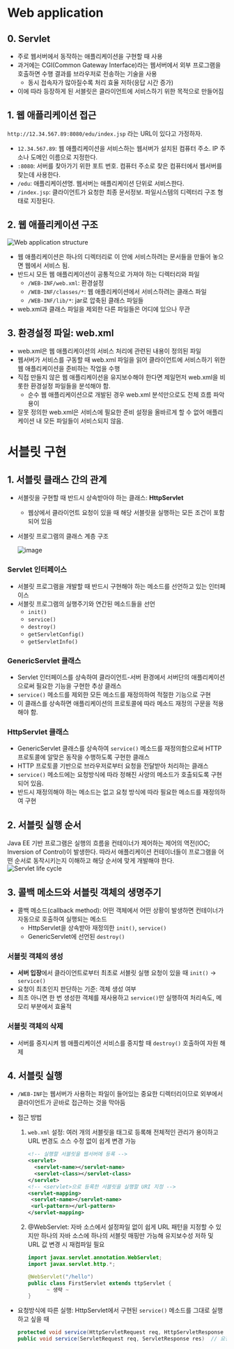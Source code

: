 # Web application
## 0. Servlet
- 주로 웹서버에서 동작하는 애플리케이션을 구현할 때 사용
- 과거에는 CGI(Common Gateway Interface)라는 웹서버에서 외부 프로그램을 호출하면 수행 결과를 브라우저로 전송하는 기술을 사용
    - 동시 접속자가 많아질수록 처리 효율 저하(응답 시간 증가)
- 이에 따라 등장하게 된 서블릿은 클라이언트에 서비스하기 위한 목적으로 만들어짐
## 1. 웹 애플리케이션 접근
`http://12.34.567.89:8080/edu/index.jsp` 라는 URL이 있다고 가정하자.
- `12.34.567.89`: 웹 애플리케이션을 서비스하는 웹서버가 설치된 컴퓨터 주소. IP 주소나 도메인 이름으로 지정한다.
- `:8080`: 서버를 찾아가기 위한 포트 번호. 컴퓨터 주소로 찾은 컴퓨터에서 웹서버를 찾는데 사용한다.
- `/edu`: 애플리케이션명. 웹서버는 애플리케이션 단위로 서비스한다.
- `/index.jsp`: 클라이언트가 요청한 최종 문서정보. 파일시스템의 디렉터리 구조 형태로 지정된다.
## 2. 웹 애플리케이션 구조
![Web application structure](https://user-images.githubusercontent.com/51183274/135567950-3fb0aa90-c45a-41bf-b774-0d70d53d60a0.png)
- 웹 애플리케이션은 하나의 디렉터리로 이 안에 서비스하려는 문서들을 만들어 놓으면 웹에서 서비스 됨.
- 반드시 모든 웹 애플리케이션이 공통적으로 가져야 하는 디렉터리와 파일
    - `/WEB-INF/web.xml`: 환경설정
    - `/WEB-INF/classes/*`: 웹 애플리케이션에서 서비스하려는 클래스 파일
    - `/WEB-INF/lib/*`: jar로 압축된 클래스 파일들
- web.xml과 클래스 파일을 제외한 다른 파일들은 어디에 있으나 무관
## 3. 환경설정 파일: web.xml
- web.xml은 웹 애플리케이션의 서비스 처리에 관련된 내용이 정의된 파일
- 웹서버가 서비스를 구동할 때 web.xml 파일을 읽어 클라이언트에 서비스하기 위한 웹 애플리케이션을 준비하는 작업을 수행
- 직접 만들지 않은 웹 애플리케이션을 유지보수해야 한다면 제일먼저 web.xml을 비롯한 환경설정 파일들을 분석해야 함.
    - 순수 웹 애플리케이션으로 개발된 경우 web.xml 분석만으로도 전체 흐름 파악 용이
- 잘못 정의한 web.xml은 서비스에 필요한 준비 설정을 올바르게 할 수 없어 애플리케이션 내 모든 파일들이 서비스되지 않음.
# 서블릿 구현
## 1. 서블릿 클래스 간의 관계
- 서블릿을 구현할 때 반드시 상속받아야 하는 클래스: **HttpServlet**
    - 웹상에서 클라이언트 요청이 있을 때 해당 서블릿을 실행하는 모든 조건이 포함되어 있음
- 서블릿 프로그램의 클래스 계층 구조

  ![image](https://user-images.githubusercontent.com/51183274/135569555-abbfdb53-9111-4fdd-9d8f-f7b0b5499d00.png)
### Servlet 인터페이스
- 서블릿 프로그램을 개발할 때 반드시 구현해야 하는 메소드를 선언하고 있는 인터페이스
- 서블릿 프로그램의 실행주기와 연간된 메소드들을 선언
    - `init()`
    - `service()`
    - `destroy()`
    - `getServletConfig()`
    - `getServletInfo()`
### GenericServlet 클래스
- Servlet 인터페이스를 상속하여 클라이언트-서버 환경에서 서버단의 애플리케이션으로써 필요한 기능을 구현한 추상 클래스
- `service()` 메소드를 제외한 모든 메소드를 재정의하여 적절한 기능으로 구현
- 이 클래스를 상속하면 애플리케이션의 프로토콜에 따라 메소드 재정의 구문을 적용해야 함.
### HttpServlet 클래스
- GenericServlet 클래스를 상속하여 `service()` 메소드를 재정의함으로써 HTTP 프로토콜에 알맞은 동작을 수행하도록 구현한 클래스
- HTTP 프로토콜 기반으로 브라우저로부터 요청을 전달받아 처리하는 클래스
- `service()` 메소드에는 요청방식에 따라 정해진 사양의 메소드가 호출되도록 구현되어 있음.
- 반드시 재정의해야 하는 메소드는 없고 요청 방식에 따라 필요한 메소드를 재정의하여 구현
## 2. 서블릿 실행 순서
Java EE 기반 프로그램은 실행의 흐름을 컨테이너가 제어하는 제어의 역전(IOC; Inversion of Control)이 발생한다.
따라서 애플리케이션 컨테이너들이 프로그램을 어떤 순서로 동작시키는지 이해하고 해당 순서에 맞게 개발해야 한다.
![Servlet life cycle](https://img1.daumcdn.net/thumb/R720x0.q80/?scode=mtistory2&fname=http%3A%2F%2Fcfile27.uf.tistory.com%2Fimage%2F99F550385B03D4BA320613)
## 3. 콜백 메소드와 서블릿 객체의 생명주기
- 콜백 메소드(callback method): 어떤 객체에서 어떤 상황이 발생하면 컨테이너가 자동으로 호출하여 실행되는 메소드
  - HttpServlet을 상속받아 재정의한 `init()`, `service()`
  - GenericServlet에 선언된 `destroy()`
### 서블릿 객체의 생성
- **서버 입장**에서 클라이언트로부터 최초로 서블릿 실행 요청이 있을 때 `init()` → `service()`
- 요청이 최초인지 판단하는 기준: 객체 생성 여부
- 최초 아니면 한 번 생성한 객체를 재사용하고 `service()`만 실행하여 처리속도, 메모리 부분에서 효율적 
### 서블릿 객체의 삭제
- 서버를 중지시켜 웹 애플리케이션 서비스를 중지할 때 `destroy()` 호출하여 자원 해제
## 4. 서블릿 실행
- `/WEB-INF`는 웹서버가 사용하는 파일이 들어있는 중요한 디렉터리이므로 외부에서 클라이언트가 곧바로 접근하는 것을 막아둠
- 접근 방법
  1. `web.xml` 설정: 여러 개의 서블릿을 태그로 등록해 전체적인 관리가 용이하고 URL 변경도 소스 수정 없이 쉽게 변경 가능 
      ```xml  
      <!-- 실행할 서블릿을 웹서버에 등록 -->
      <servlet>
        <servlet-name></servlet-name>
        <servlet-class></servlet-class>
      </servlet>
     <!-- <servlet>으로 등록한 서블릿을 실행할 URI 지정 -->
     <servlet-mapping>
       <servlet-name></servlet-name>
       <url-pattern></url-pattern>
     </servlet-mapping>
      ```
  2. @WebServlet: 자바 소스에서 설정파일 없이 쉽게 URL 패턴을 지정할 수 있지만 하나의 자바 소스에 하나의 서블릿 매핑만 가능해 유지보수성 저하 및 URL 값 변경 시 재컴파일 필요
      ```java
      import javax.servlet.annotation.WebServlet;
      import javax.servlet.http.*;
      
      @WebServlet("/hello")
      public class FirstServlet extends ttpServlet {
            ~ 생략 ~
      }
      ```
     
- 요청방식에 따른 실행: HttpServlet에서 구현된 `service()` 메소드를 그대로 실행하고 싶을 때
  ```java
  protected void service(HttpServletRequest req, HttpServletResponse res)  // 클라이언트의 실행 요청에 따라 서로 다른 메소드를 호출 
  public void service(ServletRequest req, ServletResponse res)  // 요청 때마다 실행
  ```